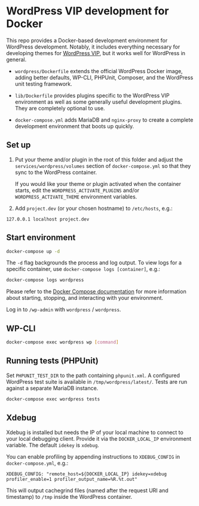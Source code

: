# WordPress VIP development for Docker

This repo provides a Docker-based development environment for WordPress
development. Notably, it includes everything necessary for developing themes for
[WordPress VIP][vip], but it works well for WordPress in general.

- `wordpress/Dockerfile` extends the official WordPress Docker image, adding
  better defaults, WP-CLI, PHPUnit, Composer, and the WordPress unit testing
  framework.

- `lib/Dockerfile` provides plugins specific to the WordPress VIP environment as
  well as some generally useful development plugins. They are completely
  optional to use.

- `docker-compose.yml` adds MariaDB and `nginx-proxy` to create a complete
  development environment that boots up quickly.


## Set up

1. Put your theme and/or plugin in the root of this folder and adjust the 
   `services/wordpress/volumes` section of `docker-compose.yml` so that they
   sync to the WordPress container.

   If you would like your theme or plugin activated when the container starts,
   edit the `WORDPRESS_ACTIVATE_PLUGINS` and/or `WORDPRESS_ACTIVATE_THEME`
   environment variables.

2. Add `project.dev` (or your chosen hostname) to `/etc/hosts`, e.g.:

```
127.0.0.1 localhost project.dev
```


## Start environment

```sh
docker-compose up -d
```

The `-d` flag backgrounds the process and log output. To view logs for a
specific container, use `docker-compose logs [container]`, e.g.:

```sh
docker-compose logs wordpress
```

Please refer to the [Docker Compose documentation][docker-compose] for more
information about starting, stopping, and interacting with your environment.

Log in to `/wp-admin` with `wordpress` / `wordpress`.


## WP-CLI

```sh
docker-compose exec wordpress wp [command]
```


## Running tests (PHPUnit)

Set `PHPUNIT_TEST_DIR` to the path containing `phpunit.xml`. A configured
WordPress test suite is available in `/tmp/wordpress/latest/`. Tests are run
against a separate MariaDB instance.

```sh
docker-compose exec wordpress tests
```


## Xdebug

Xdebug is installed but needs the IP of your local machine to connect to your
local debugging client. Provide it via the `DOCKER_LOCAL_IP` environment
variable. The default `idekey` is `xdebug`.

You can enable profiling by appending instructions to `XDEBUG_CONFIG` in
`docker-compose.yml`, e.g.:

```
XDEBUG_CONFIG: "remote_host=${DOCKER_LOCAL_IP} idekey=xdebug profiler_enable=1 profiler_output_name=%R.%t.out"
```

This will output cachegrind files (named after the request URI and timestamp) to
`/tmp` inside the WordPress container.


[docker-compose]: https://docs.docker.com/compose/
[vip]: https://vip.wordpress.com
